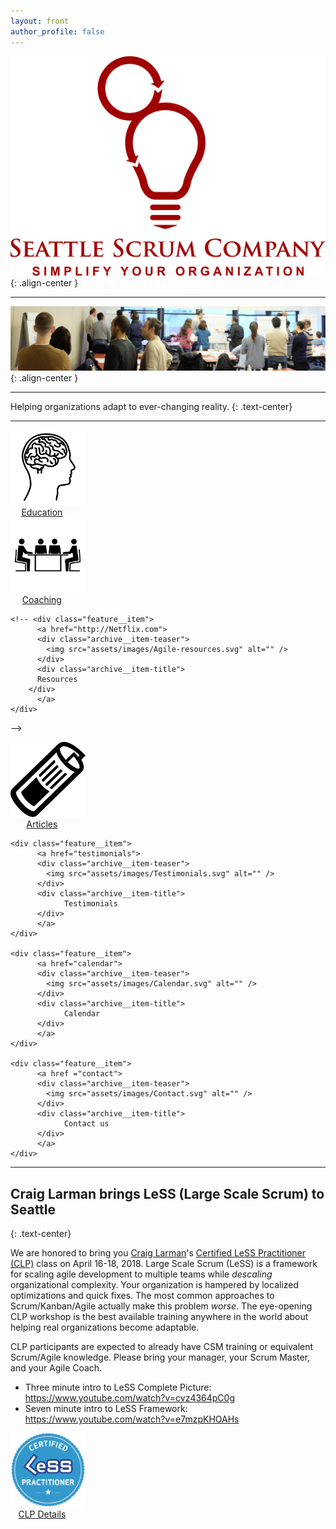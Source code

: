 ```yaml
---
layout: front
author_profile: false
---
```


![Seattle Scrum Company](assets/images/Seattle-Scrum-Company-1024.png){: .align-center }

----

![CSM class](assets/images/NYC-CSM-class.jpg){: .align-center }

----
Helping organizations adapt to ever-changing reality.
{: .text-center}

----

<style>

.archive__item-teaser img {
    max-width: 40%;
}

.archive__item-teaser {
   text-align: center;
}

.archive__item-title {
  text-align: center;
}

@media screen and (min-width: 600px) {
  .archive__item-teaser img {
      max-width: 120px;
  }

  .feature__item {
    width: 20%;
  }
  .feature__item:nth-child(3n+1) {
    clear:none;
  }
  .feature__item:nth-child(3n+2) {
    margin-left:0
  }
  .feature__item:nth-child(3n+3) {
    margin-left:0
  }
}

</style>


<div class="feature__wrapper">

<div class="feature__item">
   <a href="education">
   <div class="archive__item-teaser">
      <img src="assets/images/Agile-education.svg" alt=""/>
   </div>
   <div class="archive__item-title">
		  Education
   </div>
   </a>
</div>

<div class="feature__item">
   <a href="coaching">
   <div class="archive__item-teaser">
      <img src="assets/images/Agile-coaching.svg" alt="" />
   </div>
   <div class="archive__item-title">
      Coaching
   </div>
   </a>
</div>
  
    <!-- <div class="feature__item">
		  <a href="http://Netflix.com">
          <div class="archive__item-teaser">
            <img src="assets/images/Agile-resources.svg" alt="" />
          </div>
          <div class="archive__item-title">
		  Resources
        </div>
		  </a>
    </div>
   -->  
    <div class="feature__item">
		  <a href="articles">
          <div class="archive__item-teaser">
            <img src="assets/images/Agile-articles.svg" alt="" />
          </div>
          <div class="archive__item-title">
		  Articles
        </div>
		  </a>
    </div>

    <div class="feature__item">
		  <a href="testimonials">
          <div class="archive__item-teaser">
            <img src="assets/images/Testimonials.svg" alt="" />
          </div>
          <div class="archive__item-title">
		        Testimonials
          </div>
		  </a>
    </div>

    <div class="feature__item">
		  <a href="calendar">
          <div class="archive__item-teaser">
            <img src="assets/images/Calendar.svg" alt="" />
          </div>
          <div class="archive__item-title">
		        Calendar
          </div>
		  </a>
    </div>

    <div class="feature__item">
		  <a href ="contact">
          <div class="archive__item-teaser">
            <img src="assets/images/Contact.svg" alt="" />
          </div>
          <div class="archive__item-title">
		        Contact us
          </div>
		  </a>
    </div>


</div>

----

## Craig Larman brings LeSS (Large Scale Scrum) to Seattle 
{: .text-center}

We are honored to bring you [Craig Larman](https://www.amazon.com/Craig-Larman/e/B000APVUN6)'s [Certified LeSS Practitioner (CLP)](education#certified-less-practitioner-principles-to-practices-clp) class on April 16-18, 2018.  Large Scale Scrum (LeSS) is a framework for scaling agile development to multiple teams while *descaling* organizational complexity.  Your organization is hampered by localized optimizations and quick fixes.  The most common approaches to Scrum/Kanban/Agile actually make this problem *worse*.  The eye-opening CLP workshop is the best available training anywhere in the world about helping real organizations become adaptable.

CLP participants are expected to already have CSM training or equivalent Scrum/Agile knowledge.  Please bring your manager, your Scrum Master, and your Agile Coach.

* Three minute intro to LeSS Complete Picture: <https://www.youtube.com/watch?v=cvz4364pC0g>
* Seven minute intro to LeSS Framework: <https://www.youtube.com/watch?v=e7mzpKHOAHs>

<div class="feature__wrapper">

<div class="feature__item">
   <a href="education#certified-less-practitioner-principles-to-practices-clp">
   <div class="archive__item-teaser">
      <img src="assets/images/CLP.png" alt="" />
   </div>
   <div class="archive__item-title">
      CLP Details
   </div>
   </a>
</div>

</div>
